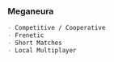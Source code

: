 ### Meganeura



```markdown
- Competitive / Cooperative
- Frenetic
- Short Matches
- Local Multiplayer
```